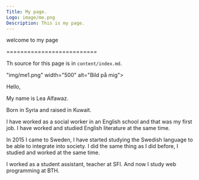 ```yaml
---
Title: My page.
Logo: image/me.png
Description: This is my page.
---
```




welcome to my page

==========================

Th source for this page is in `content/index.md`.

<!-- This is a sample home page written in markdown with some frontmatter defined. -->
"img/me1.png" width="500" alt="Bild på mig">

Hello,

My name is Lea Alfawaz.

Born in Syria and raised in Kuwait.

I have worked as a social worker in an English school and that was my first job.
I have worked and studied English literature at the same time.

In 2015 I came to Sweden, I have started studying the Swedish language to be able to integrate into society. I did the same thing as I did before, I studied and worked at the same time.

I worked as a student assistant, teacher at SFI. And now I study web programming at BTH.
